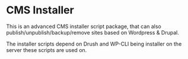 # CMS Installer
This is an advanced CMS installer script package, that can also publish/unpublish/backup/remove sites based on Wordpress & Drupal.

The installer scripts depend on Drush and WP-CLI being installer on the server these scripts are used on.